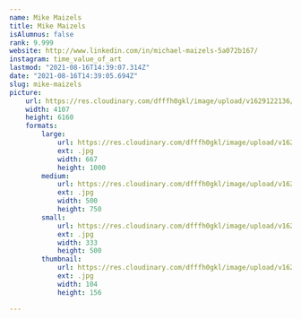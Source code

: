 ```yaml
---
name: Mike Maizels
title: Mike Maizels
isAlumnus: false
rank: 9.999
website: http://www.linkedin.com/in/michael-maizels-5a072b167/
instagram: time_value_of_art
lastmod: "2021-08-16T14:39:07.314Z"
date: "2021-08-16T14:39:05.694Z"
slug: mike-maizels
picture:
    url: https://res.cloudinary.com/dfffh0gkl/image/upload/v1629122136/mike_f8b77d28f5.jpg
    width: 4107
    height: 6160
    formats:
        large:
            url: https://res.cloudinary.com/dfffh0gkl/image/upload/v1629122138/large_mike_f8b77d28f5.jpg
            ext: .jpg
            width: 667
            height: 1000
        medium:
            url: https://res.cloudinary.com/dfffh0gkl/image/upload/v1629122138/medium_mike_f8b77d28f5.jpg
            ext: .jpg
            width: 500
            height: 750
        small:
            url: https://res.cloudinary.com/dfffh0gkl/image/upload/v1629122138/small_mike_f8b77d28f5.jpg
            ext: .jpg
            width: 333
            height: 500
        thumbnail:
            url: https://res.cloudinary.com/dfffh0gkl/image/upload/v1629122137/thumbnail_mike_f8b77d28f5.jpg
            ext: .jpg
            width: 104
            height: 156

---
```

